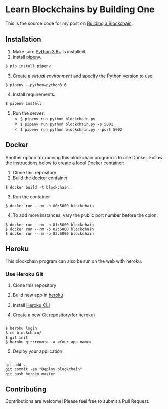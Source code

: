 # Learn Blockchains by Building One

This is the source code for my post on [Building a Blockchain](https://medium.com/p/117428612f46). 

## Installation

1. Make sure [Python 3.6+](https://www.python.org/downloads/) is installed. 
2. Install [pipenv](https://github.com/kennethreitz/pipenv). 

```
$ pip install pipenv 
```

3. Create a _virtual environment_ and specify the Python version to use. 

```
$ pipenv --python=python3.6
```

4. Install requirements.  

```
$ pipenv install 
``` 

5. Run the server:
    * `$ pipenv run python blockchain.py` 
    * `$ pipenv run python blockchain.py -p 5001`
    * `$ pipenv run python blockchain.py --port 5002`
    
## Docker

Another option for running this blockchain program is to use Docker.  Follow the instructions below to create a local Docker container:

1. Clone this repository
2. Build the docker container

```
$ docker build -t blockchain .
```

3. Run the container

```
$ docker run --rm -p 80:5000 blockchain
```

4. To add more instances, vary the public port number before the colon:

```
$ docker run --rm -p 81:5000 blockchain
$ docker run --rm -p 82:5000 blockchain
$ docker run --rm -p 83:5000 blockchain
```

## Heroku

This blockchain program can also be run on the web with heroku.

### Use Heroku Git
1. Clone this repository


2. Build new app in [heroku](https://www.heroku.com/)


3. Install [Heroku CLI](https://devcenter.heroku.com/articles/heroku-command-line)


4. Create a new Git repository(for heroku)

```shell

$ heroku login
$ cd blockchain/
$ git init
$ heroku git:remote -a <Your app name>
```


5. Deploy your application

```shell

git add .
git commit -am "Deploy blockchain"
git push heroku master
```


## Contributing

Contributions are welcome! Please feel free to submit a Pull Request.

